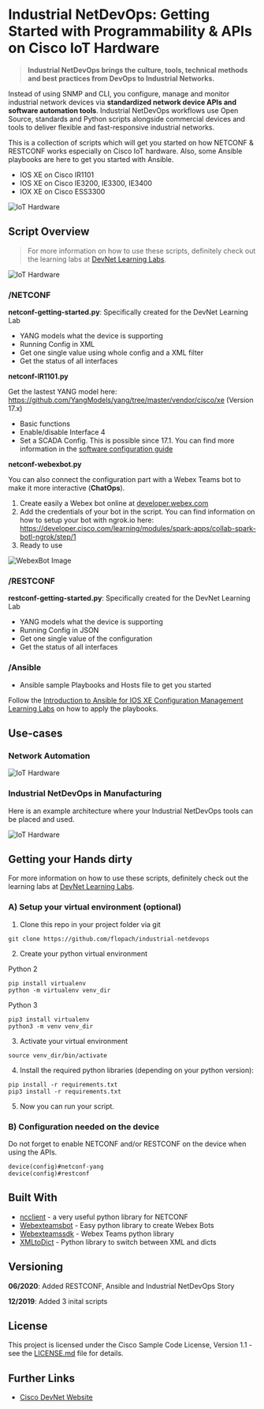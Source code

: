 # Industrial NetDevOps: Getting Started with Programmability & APIs on Cisco IoT Hardware

> **Industrial NetDevOps brings the culture, tools, technical methods and best practices from DevOps to Industrial Networks.**

Instead of using SNMP and CLI, you configure, manage and monitor industrial network devices via **standardized network device APIs and software automation tools**. Industrial NetDevOps workflows use Open Source, standards and Python scripts alongside commercial devices and tools to deliver flexible and fast-responsive industrial networks.

This is a collection of scripts which will get you started on how NETCONF & RESTCONF works especially on Cisco IoT hardware. Also, some Ansible playbooks are here to get you started with Ansible.

* IOS XE on Cisco IR1101
* IOS XE on Cisco IE3200, IE3300, IE3400
* IOX XE on Cisco ESS3300

![IoT Hardware](images/iot-hardware-overview.png)

## Script Overview

> For more information on how to use these scripts, definitely check out the learning labs at [DevNet Learning Labs](https://developer.cisco.com/learning/tracks).

![IoT Hardware](images/automation_1.png)

### /NETCONF

**netconf-getting-started.py**: Specifically created for the DevNet Learning Lab

* YANG models what the device is supporting
* Running Config in XML
* Get one single value using whole config and a XML filter
* Get the status of all interfaces

**netconf-IR1101.py**

Get the lastest YANG model here: https://github.com/YangModels/yang/tree/master/vendor/cisco/xe (Version 17.x)

* Basic functions
* Enable/disable Interface 4
* Set a SCADA Config. This is possible since 17.1. You can find more information in the [software configuration guide](https://www.cisco.com/c/en/us/td/docs/routers/access/1101/software/configuration/guide/b_IR1101config/b_IR1101config_chapter_01111.html#con_1138532)

**netconf-webexbot.py**

You can also connect the configuration part with a Webex Teams bot to make it more interactive (**ChatOps**).

1. Create easily a Webex bot online at [developer.webex.com](https://developer.webex.com)
2. Add the credentials of your bot in the script. You can find information on how to setup your bot with ngrok.io here: https://developer.cisco.com/learning/modules/spark-apps/collab-spark-botl-ngrok/step/1
3. Ready to use

![WebexBot Image](images/webex-bot.png)

### /RESTCONF

**restconf-getting-started.py**: Specifically created for the DevNet Learning Lab

* YANG models what the device is supporting
* Running Config in JSON
* Get one single value of the configuration
* Get the status of all interfaces

### /Ansible

* Ansible sample Playbooks and Hosts file to get you started

Follow the [Introduction to Ansible for IOS XE Configuration Management Learning Labs](https://developer.cisco.com/learning/modules/intro-ansible-iosxe) on how to apply the playbooks.

## Use-cases

### Network Automation

![IoT Hardware](images/automation_2.png)

### Industrial NetDevOps in Manufacturing

Here is an example architecture where your Industrial NetDevOps tools can be placed and used.

![IoT Hardware](images/industrial_netdevops_manufacturing.png)

## Getting your Hands dirty

For more information on how to use these scripts, definitely check out the learning labs at [DevNet Learning Labs](https://developer.cisco.com/learning/tracks).

### A) Setup your virtual environment (optional)

1. Clone this repo in your project folder via git

```
git clone https://github.com/flopach/industrial-netdevops
```

2. Create your python virtual environment

Python 2

```
pip install virtualenv
python -m virtualenv venv_dir
```

Python 3

```
pip3 install virtualenv
python3 -m venv venv_dir
```

3. Activate your virtual environment

```
source venv_dir/bin/activate
```

4. Install the required python libraries (depending on your python version):

```
pip install -r requirements.txt
pip3 install -r requirements.txt
```

5. Now you can run your script.

### B) Configuration needed on the device

Do not forget to enable NETCONF and/or RESTCONF on the device when using the APIs.

```
device(config)#netconf-yang
device(config)#restconf
```

## Built With

* [ncclient](https://github.com/ncclient/ncclient) - a very useful python library for NETCONF
* [Webexteamsbot](https://github.com/hpreston/webexteamsbot) - Easy python library to create Webex Bots
* [Webexteamssdk](https://github.com/CiscoDevNet/webexteamssdk) - Webex Teams python library 
* [XMLtoDict](https://github.com/martinblech/xmltodict) - Python library to switch between XML and dicts

## Versioning

**06/2020**: Added RESTCONF, Ansible and Industrial NetDevOps Story


**12/2019**: Added 3 inital scripts

## License

This project is licensed under the Cisco Sample Code License, Version 1.1 - see the [LICENSE.md](LICENSE.md) file for details.

## Further Links

* [Cisco DevNet Website](https://developer.cisco.com)